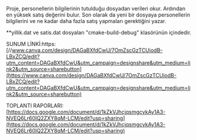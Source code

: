Proje, personellerin bilgilerinin tutulduğu dosyadan verileri okur. Ardından en yüksek satış değerini bulur. 
Son olarak da yeni bir dosyaya personellerin bilgilerini ve ne kadar daha fazla satış yapmaları gerektiğini yazar.


**yillik.dat ve satis.dat dosyaları "cmake-build-debug" klasörünün içindedir.


SUNUM LİNKİ:https:[//www.canva.com/design/DAGaBXfdCwU/7OmZscGzTCUiodB-LBxZCQ/edit?utm_content=DAGaBXfdCwU&utm_campaign=designshare&utm_medium=link2&utm_source=sharebutton](https://www.canva.com/design/DAGaBXfdCwU/7OmZscGzTCUiodB-LBxZCQ/edit?utm_content=DAGaBXfdCwU&utm_campaign=designshare&utm_medium=link2&utm_source=sharebutton)

TOPLANTI RAPORLARI:[https://docs.google.com/document/d/1kZkVJhcjqsmgcykAy1A3-NVEQ6Lr60IQ2ZXY8qM-LCM/edit?usp=sharing](https://docs.google.com/document/d/1kZkVJhcjqsmgcykAy1A3-NVEQ6Lr60IQ2ZXY8qM-LCM/edit?usp=sharing)
